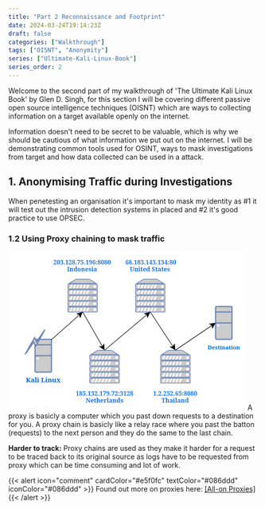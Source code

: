 ```yaml
---
title: "Part 2 Reconnaissance and Footprint"
date: 2024-03-24T19:14:23Z
draft: false
categories: ["Walkthrough"]
tags: ["OISNT", "Anonymity"]
series: ["Ultimate-Kali-Linux-Book"]
series_order: 2
---
```


Welcome to the second part of my walkthrough of 'The Ultimate Kali Linux Book' by Glen D. Singh, for this section I will be covering different passive open source intelligence techniques (OISNT) which are ways to collecting information on a target available openly on the internet.

Information doesn't need to be secret to be valuable, which is why we should be cautious of what information we put out on the internet. I will be demonstrating common tools used for OSINT, ways to mask investigations from target and how data collected can be used in a attack.

## 1. Anonymising Traffic during Investigations
When penetesting an organisation it's important to mask my identity as #1 it will test out the intrusion detection systems in placed and #2 it's good practice to use OPSEC.

### 1.2 Using Proxy chaining to mask traffic
![Proxy-Chains](Proxy-Chains2.png)
A proxy is basicly a computer which you past down requests to a destination for you. A proxy chain is basicly like a relay race where you past the batton (requests) to the next person and they do the same to the last chain.

**Harder to track:** Proxy chains are used as they make it harder for a request to be traced back to its original source as logs have to be requested from proxy which can be time consuming and lot of work.

{{< alert icon="comment" cardColor="#e5f0fc" textColor="#086ddd" iconColor="#086ddd" >}}
Found out more on proxies here: [[All-on Proxies]](../../all-in-one/all-on-proxies/)
{{< /alert >}}
